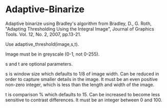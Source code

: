 # Adaptive-Binarize

Adaptive binarize using Bradley's algorithm from Bradley, D., G. Roth, "Adapting Thresholding Using the Integral Image", Journal of Graphics Tools. Vol. 12, No. 2, 2007, pp.13-21.

Use adaptive_threshold(image,s,t).

Image must be in greyscale (0-1, not 0-255).

s and t are optional parameters.

s is window size which defaults to 1/8 of image width. Can be reduced in order to capture smaller details in the image. It must be an even positive non-zero integer, which is less than the length and width of the image.

t is comparison % which defaults to 15. Can be increased to become less sensitive to contrast differences. It must be an integer between 0 and 100. 
